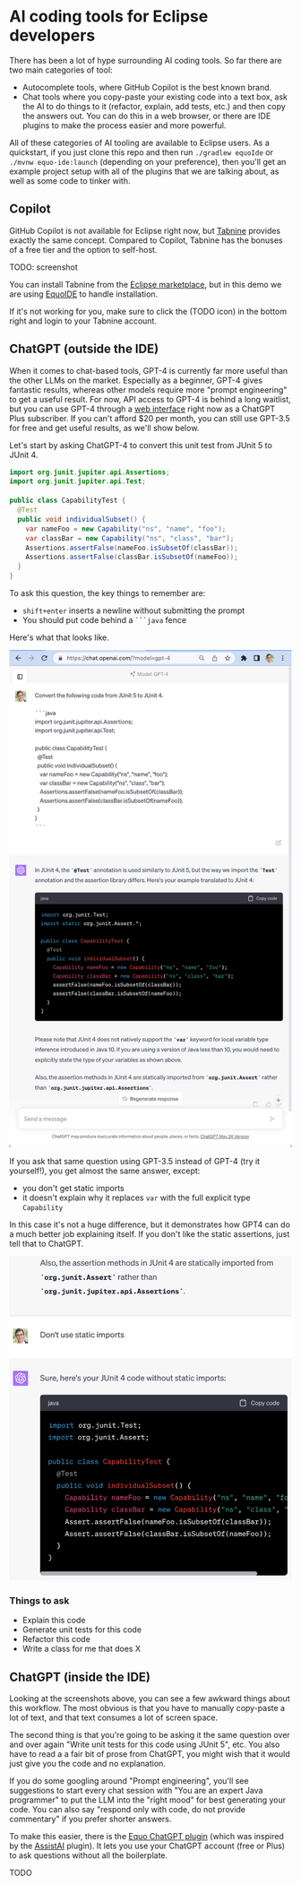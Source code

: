 # AI coding tools for Eclipse developers

There has been a lot of hype surrounding AI coding tools. So far there are two main categories of tool:

- Autocomplete tools, where GitHub Copilot is the best known brand.
- Chat tools where you copy-paste your existing code into a text box, ask the AI to do things to it (refactor, explain, add tests, etc.) and then copy the answers out. You can do this in a web browser, or there are IDE plugins to make the process easier and more powerful.

All of these categories of AI tooling are available to Eclipse users. As a quickstart, if you just clone this repo and then run `./gradlew equoIde` or `./mvnw equo-ide:launch` (depending on your preference), then you'll get an example project setup with all of the plugins that we are talking about, as well as some code to tinker with.

## Copilot

GitHub Copilot is not available for Eclipse right now, but [Tabnine](https://www.tabnine.com/) provides exactly the same concept. Compared to Copilot, Tabnine has the bonuses of a free tier and the option to self-host.

TODO: screenshot

You can install Tabnine from the [Eclipse marketplace](https://marketplace.eclipse.org/content/tabnine-ai-assistant-software-developers), but in this demo we are using [EquoIDE](https://github.com/equodev/equo-ide#quickstart) to handle installation.

If it's not working for you, make sure to click the (TODO icon) in the bottom right and login to your Tabnine account.

## ChatGPT (outside the IDE)

When it comes to chat-based tools, GPT-4 is currently far more useful than the other LLMs on the market. Especially as a beginner, GPT-4 gives fantastic results, whereas other models require more "prompt engineering" to get a useful result. For now, API access to GPT-4 is behind a long waitlist, but you can use GPT-4 through a [web interface](https://chat.openai.com/) right now as a ChatGPT Plus subscriber. If you can't afford $20 per month, you can still use GPT-3.5 for free and get useful results, as we'll  show below.

Let's start by asking ChatGPT-4 to convert this unit test from JUnit 5 to JUnit 4.

```java
import org.junit.jupiter.api.Assertions;
import org.junit.jupiter.api.Test;

public class CapabilityTest {
  @Test
  public void individualSubset() {
    var nameFoo = new Capability("ns", "name", "foo");
    var classBar = new Capability("ns", "class", "bar");
    Assertions.assertFalse(nameFoo.isSubsetOf(classBar));
    Assertions.assertFalse(classBar.isSubsetOf(nameFoo));
  }
}
```

To ask this question, the key things to remember are:

- `shift+enter` inserts a newline without submitting the prompt
- You should put code behind a ` ```java ` fence

Here's what that looks like.

![GPT4 converting a test from 5 to 4](gpt4-junit5-to-4.png)

If you ask that same question using GPT-3.5 instead of GPT-4 (try it yourself!), you get almost the same answer, except:

- you don't get static imports
- it doesn't explain why it replaces `var` with the full explicit type `Capability`

In this case it's not a huge difference, but it demonstrates how GPT4 can do a much better job explaining itself. If you don't like the static assertions, just tell that to ChatGPT.

![Tell ChatGPT you don't want static imports](gpt4-junit5-to-4-no-static-import.png)

### Things to ask

- Explain this code
- Generate unit tests for this code
- Refactor this code
- Write a class for me that does X

## ChatGPT (inside the IDE)

Looking at the screenshots above, you can see a few awkward things about this workflow. The most obvious is that you have to manually copy-paste a lot of text, and that text consumes a lot of screen space.

The second thing is that you're going to be asking it the same question over and over again "Write unit tests for this code using JUnit 5", etc. You also have to read a a fair bit of prose from ChatGPT, you might wish that it would just give you the code and no explanation.

If you do some googling around "Prompt engineering", you'll see suggestions to start every chat session with "You are an expert Java programmer" to put the LLM into the "right mood" for best generating your code. You can also say "respond only with code, do not provide commentary" if you prefer shorter answers.

To make this easier, there is the [Equo ChatGPT plugin](https://github.com/equodev/equo-ide-chatgpt) (which was inspired by the [AssistAI](https://github.com/gradusnikov/eclipse-chatgpt-plugin) plugin). It lets you use your ChatGPT account (free or Plus) to ask questions without all the boilerplate.

TODO